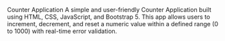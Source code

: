 Counter Application
A simple and user-friendly Counter Application built using HTML, CSS, JavaScript, and Bootstrap 5. This app allows users to increment, decrement, and reset a numeric value within a defined range (0 to 1000) with real-time error validation.

